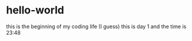 # hello-world
this is the beginning of my coding life (I guess)
this is day 1  and the time is 23:48 
